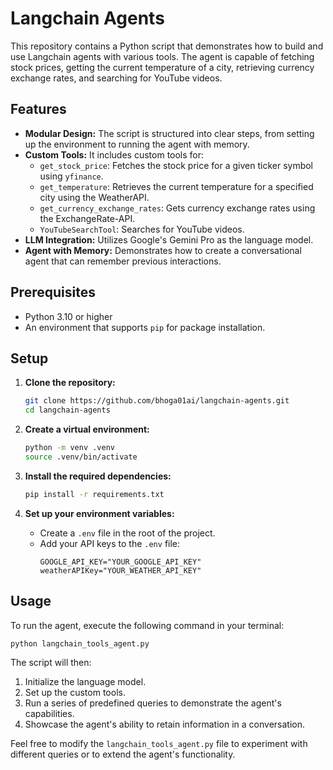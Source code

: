 # Langchain Agents

This repository contains a Python script that demonstrates how to build and use Langchain agents with various tools. The agent is capable of fetching stock prices, getting the current temperature of a city, retrieving currency exchange rates, and searching for YouTube videos.

## Features

- **Modular Design:** The script is structured into clear steps, from setting up the environment to running the agent with memory.
- **Custom Tools:** It includes custom tools for:
    - `get_stock_price`: Fetches the stock price for a given ticker symbol using `yfinance`.
    - `get_temperature`: Retrieves the current temperature for a specified city using the WeatherAPI.
    - `get_currency_exchange_rates`: Gets currency exchange rates using the ExchangeRate-API.
    - `YouTubeSearchTool`: Searches for YouTube videos.
- **LLM Integration:** Utilizes Google's Gemini Pro as the language model.
- **Agent with Memory:** Demonstrates how to create a conversational agent that can remember previous interactions.

## Prerequisites

- Python 3.10 or higher
- An environment that supports `pip` for package installation.

## Setup

1. **Clone the repository:**
   ```bash
   git clone https://github.com/bhoga01ai/langchain-agents.git
   cd langchain-agents
   ```

2. **Create a virtual environment:**
   ```bash
   python -m venv .venv
   source .venv/bin/activate
   ```

3. **Install the required dependencies:**
   ```bash
   pip install -r requirements.txt
   ```

4. **Set up your environment variables:**
   - Create a `.env` file in the root of the project.
   - Add your API keys to the `.env` file:
     ```
     GOOGLE_API_KEY="YOUR_GOOGLE_API_KEY"
     weatherAPIKey="YOUR_WEATHER_API_KEY"
     ```

## Usage

To run the agent, execute the following command in your terminal:

```bash
python langchain_tools_agent.py
```

The script will then:
1. Initialize the language model.
2. Set up the custom tools.
3. Run a series of predefined queries to demonstrate the agent's capabilities.
4. Showcase the agent's ability to retain information in a conversation.

Feel free to modify the `langchain_tools_agent.py` file to experiment with different queries or to extend the agent's functionality.
